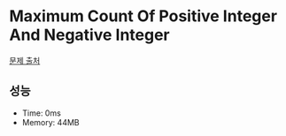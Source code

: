 # Maximum Count Of Positive Integer And Negative Integer

[문제 출처](https://leetcode.com/problems/maximum-count-of-positive-integer-and-negative-integer)

## 성능

- Time: 0ms
- Memory: 44MB